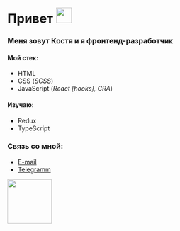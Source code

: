 # Привет <img src="https://www.emojiall.com/images/60/telegram/270c.gif" width="35" />

### Меня зовут Костя и я фронтенд-разработчик

#### Мой стек:
* HTML
* CSS (_SCSS_)
* JavaScript (_React [hooks], CRA_)

#### Изучаю:
* Redux
* TypeScript

### Связь со мной:
* [E-mail](mailto:"1konstantinmikov@gmail.com")
* [Telegramm](https://t.me/cyberqostya)

<img src="https://i.gifer.com/origin/72/721a74d028c94f2d8c24f3058d079bc0_w200.gif" width="100" />
